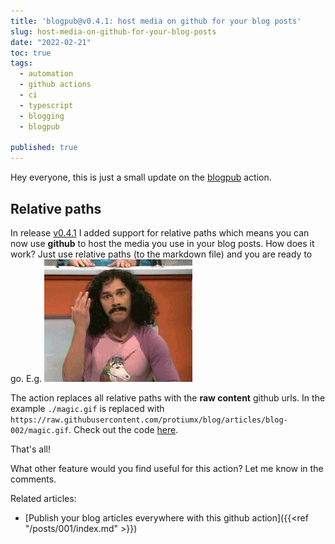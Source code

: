 ```yaml
---
title: 'blogpub@v0.4.1: host media on github for your blog posts'
slug: host-media-on-github-for-your-blog-posts
date: "2022-02-21"
toc: true
tags: 
  - automation
  - github actions
  - ci
  - typescript
  - blogging
  - blogpub

published: true
---
```

Hey everyone, this is just a small update on the [blogpub](https://github.com/marketplace/actions/blogpub) action.

## Relative paths

In release [v0.4.1](https://github.com/protiumx/blogpub/releases/tag/v0.4.1) I added support for relative 
paths which means you can now use **github** to host the media you use in your blog posts.
How does it work? Just use relative paths (to the markdown file) and you are ready to go.
E.g.
![magic](./magic.gif)

The action replaces all relative paths with the **raw content** github urls.
In the example `./magic.gif` is replaced with `https://raw.githubusercontent.com/protiumx/blog/articles/blog-002/magic.gif`.
Check out the code [here](https://github.com/protiumx/blogpub/blob/main/src/parser.ts#L31).

That's all!

What other feature would you find useful for this action?
Let me know in the comments.

Related articles:
- [Publish your blog articles everywhere with this github action]({{<ref "/posts/001/index.md" >}})
